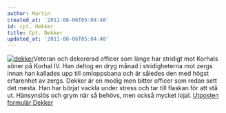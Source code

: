 ```yaml
---
author: Martin
created_at: '2011-08-06T05:04:48'
id: cpt. dekker
title: Cpt. Dekker
updated_at: '2011-08-06T05:04:48'
---
```

[<img src="http://kampanj.ripperdoc.net/wp-content/uploads/dekker.jpg" title="dekker" class="alignright size-full wp-image-751" />]Veteran och dekorerad officer som länge har stridigt mot Korhals söner på Korhal IV. Han deltog en dryg månad i stridigheterna mot zergs innan han kallades upp till omloppsbana och är således den med högst erfarenhet av zergs. Dekker är en modig men bitter officer som redan sett det mesta. Han har börjat vackla under stress och tar till flaskan för att stå ut. Hänsynslös och grym när så behövs, men också mycket lojal. [Utposten formulär Dekker]

  [<img src="http://kampanj.ripperdoc.net/wp-content/uploads/dekker.jpg" title="dekker" class="alignright size-full wp-image-751" />]: http://kampanj.ripperdoc.net/wp-content/uploads/dekker.jpg
  [Utposten formulär Dekker]: http://kampanj.ripperdoc.net/wp-content/uploads/Utposten-formulär-Dekker.pdf